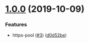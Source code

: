 <a name="1.0.0"></a>
# [1.0.0](https://github.com/ahungrynoob/https-pool/compare/d0d52be...v1.0.0) (2019-10-09)


### Features

* https-pool ([#3](https://github.com/ahungrynoob/https-pool/issues/3)) ([d0d52be](https://github.com/ahungrynoob/https-pool/commit/d0d52be))



